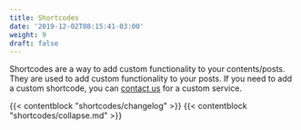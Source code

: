 ```yaml
---
title: Shortcodes
date: '2019-12-02T08:15:41-03:00'
weight: 9
draft: false
---
```


Shortcodes are a way to add custom functionality to your contents/posts. They are used to add custom functionality to your posts. If you need to add a custom shortcode, you can [contact us](mailto:mehedi@themefisher) for a custom service.

{{< contentblock "shortcodes/changelog" >}}
{{< contentblock "shortcodes/collapse.md" >}}


